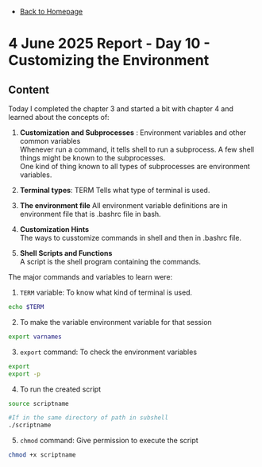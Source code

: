 - [Back to Homepage](/README.md)

# 4 June 2025 Report - Day 10 - Customizing the Environment

## Content

Today I completed the chapter 3 and started a bit with chapter 4 and learned about the concepts of:

1. **Customization and Subprocesses** : Environment variables and other common variables  
   Whenever run a command, it tells shell to run a subprocess. A few shell things might be known to the subprocesses.  
   One kind of thing known to all types of subprocesses are environment variables.

2. **Terminal types**: TERM
   Tells what type of terminal is used.

3. **The environment file**
   All environment variable definitions are in environment file that is .bashrc file in bash.

4. **Customization Hints**  
   The ways to cusstomize commands in shell and then in .bashrc file.

5. **Shell Scripts and Functions**  
   A script is the shell program containing the commands.

The major commands and variables to learn were:

1. `TERM` variable: To know what kind of terminal is used.

```bash
echo $TERM
```

2. To make the variable environment variable for that session

```bash
export varnames
```

3. `export` command: To check the environment variables

```bash
export
export -p
```

4. To run the created script

```bash
source scriptname

#If in the same directory of path in subshell
./scriptname
```

5. `chmod` command: Give permission to execute the script

```bash
chmod +x scriptname
```
